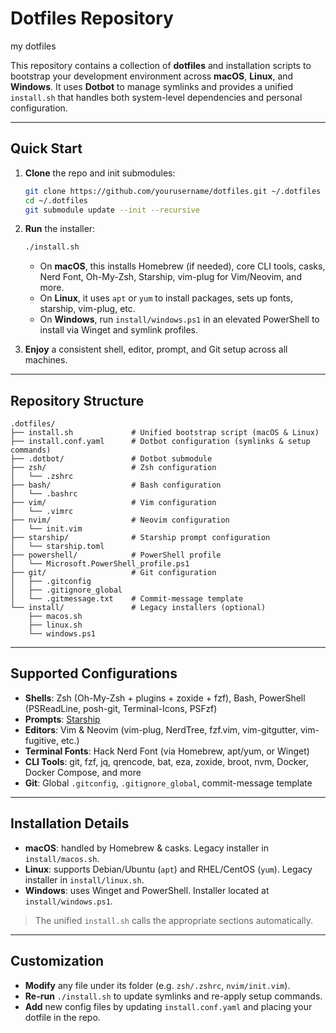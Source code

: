 # Dotfiles Repository
my dotfiles

This repository contains a collection of **dotfiles** and installation scripts to bootstrap your development environment across **macOS**, **Linux**, and **Windows**. It uses **Dotbot** to manage symlinks and provides a unified `install.sh` that handles both system-level dependencies and personal configuration.

---

## Quick Start

1. **Clone** the repo and init submodules:

   ```bash
   git clone https://github.com/yourusername/dotfiles.git ~/.dotfiles
   cd ~/.dotfiles
   git submodule update --init --recursive
   ```

2. **Run** the installer:

   ```bash
   ./install.sh
   ```

   - On **macOS**, this installs Homebrew (if needed), core CLI tools, casks, Nerd Font, Oh-My-Zsh, Starship, vim-plug for Vim/Neovim, and more.
   - On **Linux**, it uses `apt` or `yum` to install packages, sets up fonts, starship, vim-plug, etc.
   - On **Windows**, run `install/windows.ps1` in an elevated PowerShell to install via Winget and symlink profiles.

3. **Enjoy** a consistent shell, editor, prompt, and Git setup across all machines.

---

## Repository Structure

```text
.dotfiles/
├── install.sh             # Unified bootstrap script (macOS & Linux)
├── install.conf.yaml      # Dotbot configuration (symlinks & setup commands)
├── .dotbot/               # Dotbot submodule
├── zsh/                   # Zsh configuration
│   └── .zshrc
├── bash/                  # Bash configuration
│   └── .bashrc
├── vim/                   # Vim configuration
│   └── .vimrc
├── nvim/                  # Neovim configuration
│   └── init.vim
├── starship/              # Starship prompt configuration
│   └── starship.toml
├── powershell/            # PowerShell profile
│   └── Microsoft.PowerShell_profile.ps1
├── git/                   # Git configuration
│   ├── .gitconfig
│   ├── .gitignore_global
│   └── .gitmessage.txt    # Commit-message template
└── install/               # Legacy installers (optional)
    ├── macos.sh
    ├── linux.sh
    └── windows.ps1
```

---

## Supported Configurations

- **Shells**: Zsh (Oh-My-Zsh + plugins + zoxide + fzf), Bash, PowerShell (PSReadLine, posh-git, Terminal-Icons, PSFzf)
- **Prompts**: [Starship](https://starship.rs/)
- **Editors**: Vim & Neovim (vim-plug, NerdTree, fzf.vim, vim-gitgutter, vim-fugitive, etc.)
- **Terminal Fonts**: Hack Nerd Font (via Homebrew, apt/yum, or Winget)
- **CLI Tools**: git, fzf, jq, qrencode, bat, eza, zoxide, broot, nvm, Docker, Docker Compose, and more
- **Git**: Global `.gitconfig`, `.gitignore_global`, commit-message template

---

## Installation Details

- **macOS**: handled by Homebrew & casks. Legacy installer in `install/macos.sh`.
- **Linux**: supports Debian/Ubuntu (`apt`) and RHEL/CentOS (`yum`). Legacy installer in `install/linux.sh`.
- **Windows**: uses Winget and PowerShell. Installer located at `install/windows.ps1`.

> The unified `install.sh` calls the appropriate sections automatically.

---

## Customization

- **Modify** any file under its folder (e.g. `zsh/.zshrc`, `nvim/init.vim`).
- **Re-run** `./install.sh` to update symlinks and re-apply setup commands.
- **Add** new config files by updating `install.conf.yaml` and placing your dotfile in the repo.


